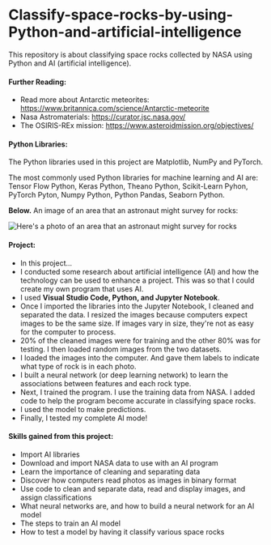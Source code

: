 # Classify-space-rocks-by-using-Python-and-artificial-intelligence
This repository is about classifying space rocks collected by NASA using Python and AI (artificial intelligence).

#### Further Reading:
* Read more about Antarctic meteorites: https://www.britannica.com/science/Antarctic-meteorite
* Nasa Astromaterials: https://curator.jsc.nasa.gov/ 
* The OSIRIS-REx mission: https://www.asteroidmission.org/objectives/

#### Python Libraries:

The Python libraries used in this project are Matplotlib, NumPy and PyTorch.

The most commonly used Python libraries for machine learning and AI are:
Tensor Flow Python, Keras Python, Theano Python, Scikit-Learn Pyhon, PyTorch Pyton, Numpy Python, Python Pandas, Seaborn Python.

**Below.** An image of an area that an astronaut might survey for rocks:

<img src="https://github.com/natnew/Classify-space-rocks-by-using-Python-and-artificial-intelligence/blob/main/Nasa.PNG" alt="Here's a photo of an area that an astronaut might survey for rocks ">

#### Project:
- In this project...
- I conducted some research about artificial intelligence (AI) and how the technology can be used to enhance a project. This was so that I could create my own program that uses AI.
- I used **Visual Studio Code, Python, and Jupyter Notebook**. 
- Once I imported the libraries into the Jupyter Notebook, I cleaned and separated the data. I resized the images because computers expect images to be the same size. If images vary in size, they're not as easy for the computer to process.
- 20% of the cleaned images were for training and the other 80% was for testing. I then loaded random images from the two datasets.
- I loaded the images into the computer. And gave them labels to indicate what type of rock is in each photo.
- I built a neural network (or deep learning network) to learn the associations between features and each rock type.
- Next, I trained the program. I use the training data from NASA. I added code to help the program become accurate in classifying space rocks.
- I used the model to make predictions.
- Finally, I tested my complete AI mode!



#### Skills gained from this project:
* Import AI libraries
* Download and import NASA data to use with an AI program
* Learn the importance of cleaning and separating data
* Discover how computers read photos as images in binary format
* Use code to clean and separate data, read and display images, and assign classifications
* What neural networks are, and how to build a neural network for an AI model
* The steps to train an AI model
* How to test a model by having it classify various space rocks
